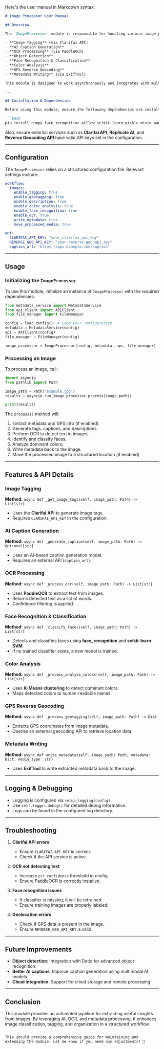 Here's the user manual in Markdown syntax:

```markdown
# Image Processor User Manual

## Overview

The `ImageProcessor` module is responsible for handling various image-processing tasks, including:

- **Image Tagging** (via Clarifai API)
- **AI Caption Generation**
- **OCR Processing** (via PaddleOCR)
- **Object Detection**
- **Face Recognition & Classification**
- **Color Analysis**
- **GPS Reverse Geocoding**
- **Metadata Writing** (via ExifTool)

This module is designed to work asynchronously and integrates with multiple services to extract useful metadata from images.

---

## Installation & Dependencies

Before using this module, ensure the following dependencies are installed:

```bash
pip install numpy face_recognition pillow scikit-learn pickle-mixin paddleocr requests
```

Also, ensure external services such as **Clarifai API**, **Replicate AI**, and **Reverse Geocoding API** have valid API keys set in the configuration.

---

## Configuration

The `ImageProcessor` relies on a structured configuration file. Relevant settings include:

```yaml
workflow:
  images:
    enable_tagging: true
    enable_geotagging: true
    enable_description: true
    enable_color_analysis: true
    enable_face_recognition: true
    enable_ocr: true
    write_metadata: true
    move_processed_media: true

api:
  CLARIFAI_API_KEY: "your_clarifai_api_key"
  REVERSE_GEO_API_KEY: "your_reverse_geo_api_key"
  caption_url: "https://api.example.com/caption"
```

---

## Usage

### Initializing the `ImageProcessor`

To use this module, initialize an instance of `ImageProcessor` with the required dependencies:

```python
from metadata_service import MetadataService
from api_client import APIClient
from file_manager import FileManager

config = load_config()  # Load your configuration
metadata = MetadataService(config)
api = APIClient(config)
file_manager = FileManager(config)

image_processor = ImageProcessor(config, metadata, api, file_manager)
```

### Processing an Image

To process an image, call:

```python
import asyncio
from pathlib import Path

image_path = Path("example.jpg")
results = asyncio.run(image_processor.process(image_path))

print(results)
```

The `process()` method will:

1. Extract metadata and GPS info (if enabled).
2. Generate tags, captions, and descriptions.
3. Perform OCR to detect text in images.
4. Identify and classify faces.
5. Analyze dominant colors.
6. Write metadata back to the image.
7. Move the processed image to a structured location (if enabled).

---

## Features & API Details

### Image Tagging

**Method:** `async def _get_image_tags(self, image_path: Path) -> List[str]`

- Uses the **Clarifai API** to generate image tags.
- Requires `CLARIFAI_API_KEY` in the configuration.

### AI Caption Generation

**Method:** `async def _generate_caption(self, image_path: Path) -> Optional[str]`

- Uses an AI-based caption generation model.
- Requires an external API (`caption_url`).

### OCR Processing

**Method:** `async def _process_ocr(self, image_path: Path) -> List[str]`

- Uses **PaddleOCR** to extract text from images.
- Returns detected text as a list of words.
- Confidence filtering is applied.

### Face Recognition & Classification

**Method:** `async def _classify_faces(self, image_path: Path) -> List[str]`

- Detects and classifies faces using **face_recognition** and **scikit-learn SVM**.
- If no trained classifier exists, a new model is trained.

### Color Analysis

**Method:** `async def _process_analyze_colors(self, image_path: Path) -> List[str]`

- Uses **K-Means clustering** to detect dominant colors.
- Maps detected colors to human-readable names.

### GPS Reverse Geocoding

**Method:** `async def _process_geotagging(self, image_path: Path) -> Dict`

- Extracts GPS coordinates from image metadata.
- Queries an external geocoding API to retrieve location data.

### Metadata Writing

**Method:** `async def write_metadata(self, image_path: Path, metadata: Dict, media_type: str)`

- Uses **ExifTool** to write extracted metadata back to the image.

---

## Logging & Debugging

- Logging is configured via `setup_logging(config)`.
- Use `self.logger.debug()` for detailed debug information.
- Logs can be found in the configured log directory.

---

## Troubleshooting

1. **Clarifai API errors**
   - Ensure `CLARIFAI_API_KEY` is correct.
   - Check if the API service is active.

2. **OCR not detecting text**
   - Increase `ocr_confidence` threshold in config.
   - Ensure PaddleOCR is correctly installed.

3. **Face recognition issues**
   - If classifier is missing, it will be retrained.
   - Ensure training images are properly labeled.

4. **Geolocation errors**
   - Check if GPS data is present in the image.
   - Ensure `REVERSE_GEO_API_KEY` is valid.

---

## Future Improvements

- **Object detection**: Integration with Detic for advanced object recognition.
- **Better AI captions**: Improve caption generation using multimodal AI models.
- **Cloud integration**: Support for cloud storage and remote processing.

---

## Conclusion

This module provides an automated pipeline for extracting useful insights from images. By leveraging AI, OCR, and metadata processing, it enhances image classification, tagging, and organization in a structured workflow.
```

This should provide a comprehensive guide for maintaining and extending the module. Let me know if you need any adjustments! 🚀